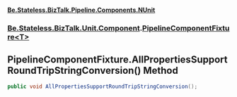#### [Be.Stateless.BizTalk.Pipeline.Components.NUnit](README.md 'README')
### [Be.Stateless.BizTalk.Unit.Component](Be.Stateless.BizTalk.Unit.Component.md 'Be.Stateless.BizTalk.Unit.Component').[PipelineComponentFixture&lt;T&gt;](PipelineComponentFixture_T_.md 'Be.Stateless.BizTalk.Unit.Component.PipelineComponentFixture<T>')

## PipelineComponentFixture<T>.AllPropertiesSupportRoundTripStringConversion() Method

```csharp
public void AllPropertiesSupportRoundTripStringConversion();
```